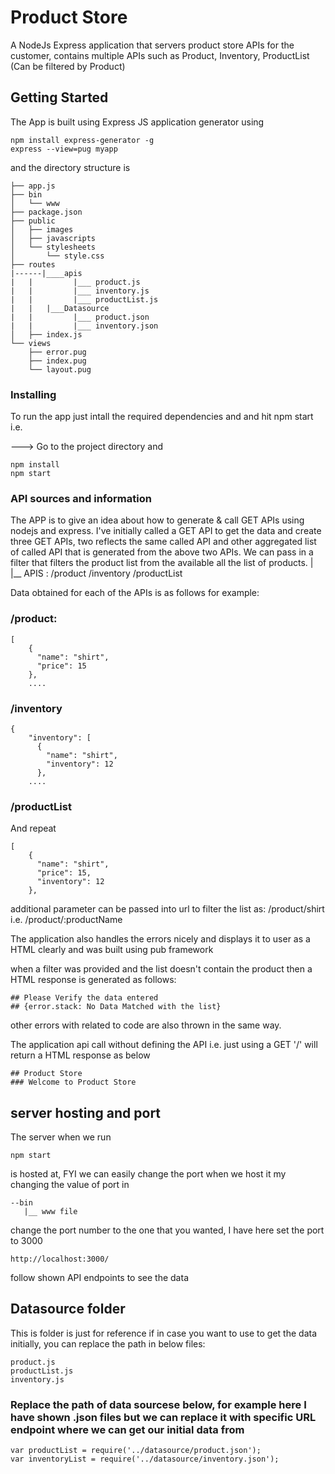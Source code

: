 
# Product Store

A NodeJs Express application that servers product store APIs for the customer, contains multiple APIs such as Product, Inventory, ProductList (Can be filtered by Product)

## Getting Started

The App is built using Express JS application generator using

```
npm install express-generator -g
express --view=pug myapp
```
and the directory structure is
```
├── app.js
├── bin
│   └── www
├── package.json
├── public
│   ├── images
│   ├── javascripts
│   └── stylesheets
│       └── style.css
├── routes
|------|____apis
|   |         |___ product.js
|   |         |___ inventory.js
|   |         |___ productList.js
|   |   |___Datasource      
|   |         |___ product.json
|   |         |___ inventory.json
│   ├── index.js
└── views
    ├── error.pug
    ├── index.pug
    └── layout.pug
```
### Installing
To run the app just intall the required dependencies and and hit npm start i.e.


---> Go to the project directory and
```
npm install
npm start
```

### API sources and information

The APP is to give an idea about how to generate & call GET APIs using nodejs and express. I've initially called a GET API to get the data and create three GET APIs, two reflects the same called API and other aggregated list of called API that is generated from the above two APIs. We can pass in a filter that filters the product list from the available all the list of products.
 |
 |__ APIS : /product
            /inventory
            /productList

Data obtained for each of the APIs is as follows for example:

### /product:
```
[
    {
      "name": "shirt",
      "price": 15
    },
    ....
```

### /inventory
```
{
    "inventory": [
      {
        "name": "shirt",
        "inventory": 12
      },
    ....
```
### /productList
And repeat

```
[
    {
      "name": "shirt",
      "price": 15,
      "inventory": 12
    },
```
additional parameter can be passed into url to filter the list as:
/product/shirt i.e. /product/:productName

The application also handles the errors nicely and displays it to user as a HTML clearly and was built using pub framework 

when a filter was provided and the list doesn't contain the product then a HTML response is generated as follows:

```
## Please Verify the data entered
## {error.stack: No Data Matched with the list}
```

other errors with related to code are also thrown in the same way.

The application api call without defining the API i.e. just using a GET '/' will return a HTML response as below

```
## Product Store
### Welcome to Product Store
```

## server hosting and port
The server when we run 

```
npm start
```
is hosted at, FYI we can easily change the port when we host it my changing the value of port in 
```
--bin
   |__ www file
```

change the port number to the one that you wanted, I have here set the port to 3000 

```
http://localhost:3000/
```
follow shown API endpoints to see the data

## Datasource folder
This is folder is just for reference if in case you want to use to get the data initially, you can replace the path in below files:

```
product.js
productList.js
inventory.js
```

### Replace the path of data sourcese below, for example here I have shown .json files but we can replace it with specific URL endpoint where we can get our initial data from

```
var productList = require('../datasource/product.json');
var inventoryList = require('../datasource/inventory.json');
```